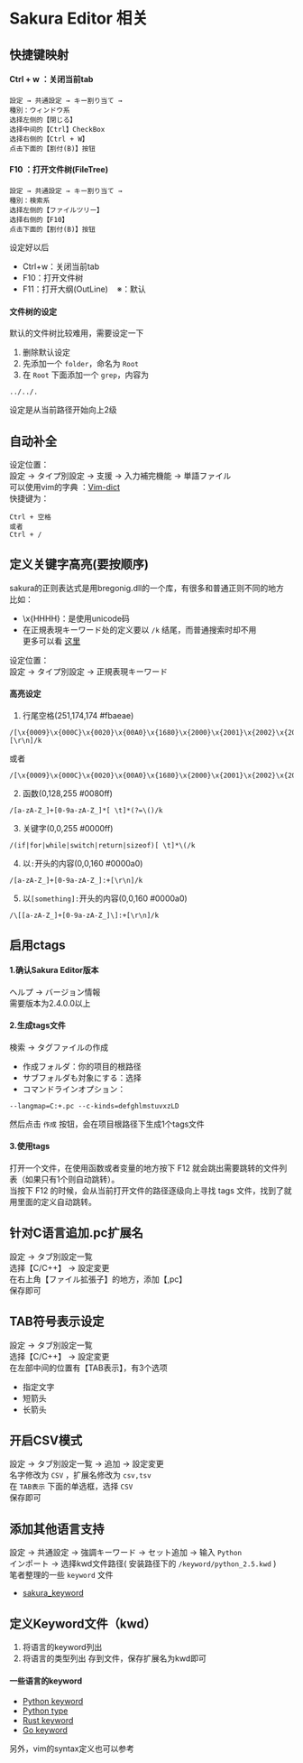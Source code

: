 # Sakura Editor 相关

## 快捷键映射
#### Ctrl + w ：关闭当前tab
```
設定 → 共通設定 → キー割り当て → 
種別：ウィンドウ系
选择左侧的【閉じる】
选择中间的【Ctrl】CheckBox
选择右侧的【Ctrl + W】
点击下面的【割付(B)】按钮
```
#### F10 ：打开文件树(FileTree)
```
設定 → 共通設定 → キー割り当て → 
種別：検索系
选择左侧的【ファイルツリー】
选择右侧的【F10】
点击下面的【割付(B)】按钮
```
设定好以后
- Ctrl+w：关闭当前tab
- F10：打开文件树
- F11：打开大纲(OutLine)&nbsp;&nbsp;&nbsp;&nbsp;※：默认

#### 文件树的设定
默认的文件树比较难用，需要设定一下
1. 删除默认设定
2. 先添加一个 ``folder``，命名为 ``Root``
3. 在  ``Root`` 下面添加一个 ``grep``，内容为
```
../../.
```
设定是从当前路径开始向上2级

## 自动补全
设定位置：  
設定 → タイプ別設定 → 支援 → 入力補完機能 → 単語ファイル  
可以使用vim的字典 ：[Vim-dict](../DevTool/Vim-conf/vimconf/dict/)  
快捷键为：
```
Ctrl + 空格
或者
Ctrl + /
```

## 定义关键字高亮(要按顺序)
sakura的正则表达式是用bregonig.dll的一个库，有很多和普通正则不同的地方  
比如：
 - \x{HHHH}：是使用unicode码
 - 在正規表現キーワード处的定义要以 ``/k`` 结尾，而普通搜索时却不用  
更多可以看 [这里](https://sakura-editor.github.io/help/HLP000089.html)

设定位置：  
設定 → タイプ別設定 → 正規表現キーワード  

#### 高亮设定
1. 行尾空格(251,174,174 #fbaeae)  
```
/[\x{0009}\x{000C}\x{0020}\x{00A0}\x{1680}\x{2000}\x{2001}\x{2002}\x{2003}\x{2004}\x{2005}\x{2006}\x{2007}\x{2008}\x{2009}\x{200A}\x{2028}\x{2029}\x{202F}\x{205F}\x{3000}]+[\r\n]/k
```
或者
```
/[\x{0009}\x{000C}\x{0020}\x{00A0}\x{1680}\x{2000}\x{2001}\x{2002}\x{2003}\x{2004}\x{2005}\x{2006}\x{2007}\x{2008}\x{2009}\x{200A}\x{2028}\x{2029}\x{202F}\x{205F}\x{3000}]+$/k
```
2. 函数(0,128,255 #0080ff)
```
/[a-zA-Z_]+[0-9a-zA-Z_]*[ \t]*(?=\()/k
```
3. 关键字(0,0,255 #0000ff)
```
/(if|for|while|switch|return|sizeof)[ \t]*\(/k
```
4. 以``:``开头的内容(0,0,160 #0000a0)
```
/[a-zA-Z_]+[0-9a-zA-Z_]:+[\r\n]/k
```
5. 以``[something]:``开头的内容(0,0,160 #0000a0)
```
/\[[a-zA-Z_]+[0-9a-zA-Z_]\]:+[\r\n]/k
```

## 启用ctags

#### 1.确认Sakura Editor版本
ヘルプ → バージョン情報  
需要版本为2.4.0.0以上

#### 2.生成tags文件
検索 → タグファイルの作成  
* 作成フォルダ：你的项目的根路径
* サブフォルダも対象にする：选择
* コマンドラインオプション：
```
--langmap=C:+.pc --c-kinds=defghlmstuvxzLD
```

然后点击 ``作成`` 按钮，会在项目根路径下生成1个tags文件

#### 3.使用tags
打开一个文件，在使用函数或者变量的地方按下 F12 就会跳出需要跳转的文件列表（如果只有1个则自动跳转）。  
当按下 F12 的时候，会从当前打开文件的路径逐级向上寻找 tags 文件，找到了就用里面的定义自动跳转。

## 针对C语言追加.pc扩展名
設定 → タブ別設定一覧  
选择【C/C++】 → 設定変更  
在右上角【ファイル拡張子】的地方，添加【,pc】  
保存即可

## TAB符号表示设定
設定 → タブ別設定一覧  
选择【C/C++】 → 設定変更  
在左部中间的位置有【TAB表示】，有3个选项
* 指定文字
* 短箭头
* 长箭头

## 开启CSV模式
設定 → タブ別設定一覧 → 追加 → 設定変更  
名字修改为 ``CSV`` ，扩展名修改为 ``csv,tsv``  
在 ``TAB表示`` 下面的单选框，选择 ``CSV``  
保存即可

## 添加其他语言支持
設定 → 共通設定 → 強調キーワード → セット追加 → 输入 ``Python``  
インポート → 选择kwd文件路径( 安装路径下的 ``/keyword/python_2.5.kwd`` )  
笔者整理的一些 ``keyword`` 文件
- [sakura_keyword](sakura_keyword)

## 定义Keyword文件（kwd）
1. 将语言的keyword列出
2. 将语言的类型列出
存到文件，保存扩展名为kwd即可

#### 一些语言的keyword
- [Python keyword](https://github.com/python/cpython/blob/3.11/Lib/keyword.py)
- [Python type](https://docs.python.org/zh-cn/3/library/stdtypes.html)
- [Rust keyword](https://doc.rust-lang.org/book/appendix-01-keywords.html)
- [Go keyword](https://go.dev/ref/spec)  

另外，vim的syntax定义也可以参考
